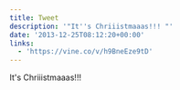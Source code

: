 ```yaml
---
title: Tweet
description: '"It''s Chriiistmaaas!!! "'
date: '2013-12-25T08:12:20+00:00'
links:
  - 'https://vine.co/v/h9BneEze9tD'
---
```

It's Chriiistmaaas!!! 
